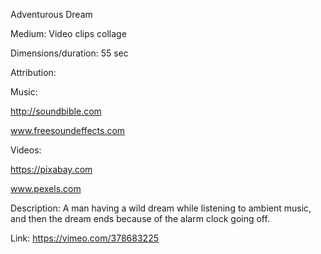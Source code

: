 Adventurous Dream

Medium: Video clips collage

Dimensions/duration: 55 sec

Attribution:

Music:

http://soundbible.com

www.freesoundeffects.com

Videos:

https://pixabay.com

www.pexels.com

Description:
A man having a wild dream while listening to ambient music, and then the dream ends because of the 
alarm clock going off. 

Link:
https://vimeo.com/378683225


